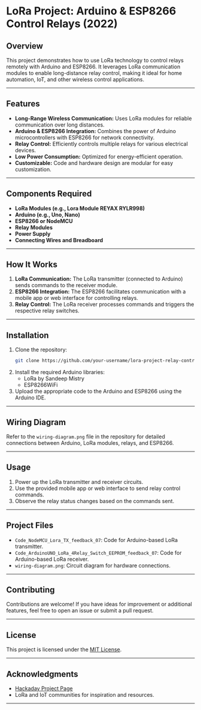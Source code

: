 # LoRa Project: Arduino & ESP8266 Control Relays (2022)

## Overview  
This project demonstrates how to use LoRa technology to control relays remotely with Arduino and ESP8266. It leverages LoRa communication modules to enable long-distance relay control, making it ideal for home automation, IoT, and other wireless control applications.

---

## Features  
- **Long-Range Wireless Communication:** Uses LoRa modules for reliable communication over long distances.  
- **Arduino & ESP8266 Integration:** Combines the power of Arduino microcontrollers with ESP8266 for network connectivity.  
- **Relay Control:** Efficiently controls multiple relays for various electrical devices.  
- **Low Power Consumption:** Optimized for energy-efficient operation.  
- **Customizable:** Code and hardware design are modular for easy customization.  

---

## Components Required  
- **LoRa Modules (e.g., Lora Module REYAX RYLR998)**  
- **Arduino (e.g., Uno, Nano)**  
- **ESP8266 or NodeMCU**  
- **Relay Modules**  
- **Power Supply**  
- **Connecting Wires and Breadboard**  

---

## How It Works  
1. **LoRa Communication:** The LoRa transmitter (connected to Arduino) sends commands to the receiver module.  
2. **ESP8266 Integration:** The ESP8266 facilitates communication with a mobile app or web interface for controlling relays.  
3. **Relay Control:** The LoRa receiver processes commands and triggers the respective relay switches.  

---

## Installation  
1. Clone the repository:  
   ```bash
   git clone https://github.com/your-username/lora-project-relay-control.git
   ```  
2. Install the required Arduino libraries:  
   - LoRa by Sandeep Mistry  
   - ESP8266WiFi  
3. Upload the appropriate code to the Arduino and ESP8266 using the Arduino IDE.  

---

## Wiring Diagram  
Refer to the `wiring-diagram.png` file in the repository for detailed connections between Arduino, LoRa modules, relays, and ESP8266.  

---

## Usage  
1. Power up the LoRa transmitter and receiver circuits.  
2. Use the provided mobile app or web interface to send relay control commands.  
3. Observe the relay status changes based on the commands sent.  

---

## Project Files  
- `Code_NodeMCU_Lora_TX_feedback_07`: Code for Arduino-based LoRa transmitter.  
- `Code_ArduinoUNO_LoRa_4Relay_Switch_EEPROM_feedback_07`: Code for Arduino-based LoRa receiver.  
- `wiring-diagram.png`: Circuit diagram for hardware connections.  

---

## Contributing  
Contributions are welcome! If you have ideas for improvement or additional features, feel free to open an issue or submit a pull request.  

---

## License  
This project is licensed under the [MIT License](LICENSE).  

---

## Acknowledgments  
- [Hackaday Project Page](https://hackaday.io/project/184826-lora-project-arduino-esp8266-control-relays-2022)  
- LoRa and IoT communities for inspiration and resources.  

---
